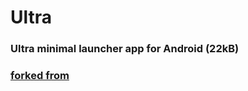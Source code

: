 # Ultra

### Ultra minimal launcher app for Android (22kB)

### [forked from](https://github.com/tanujnotes/Ultra/)
